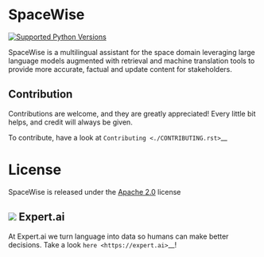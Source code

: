 
# SpaceWise
[![Supported Python Versions](https://badgen.net/pypi/python/black)](https://www.python.org/)

SpaceWise is a multilingual assistant for the space domain leveraging large language models augmented with retrieval and machine translation tools to provide more accurate, factual and update content for stakeholders.   

Contribution
------------

Contributions are welcome, and they are greatly appreciated! Every
little bit helps, and credit will always be given.

To contribute, have a look at `Contributing <./CONTRIBUTING.rst>`__

# License
SpaceWise is released under the [Apache 2.0](https://github.com/expertailab/spacewise/blob/main/LICENSE) license

![](https://www.expert.ai/wp-content/uploads/2020/09/favicon-1.png) Expert.ai
-----------------------------

At Expert.ai we turn language into data so humans can make better
decisions. Take a look `here <https://expert.ai>`__!


